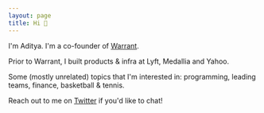 ```yaml
---
layout: page
title: Hi 👋
---
```


I'm Aditya. I'm a co-founder of [Warrant](https://warrant.dev/).

Prior to Warrant, I built products & infra at Lyft, Medallia and Yahoo.

Some (mostly unrelated) topics that I'm interested in: programming, leading teams, finance, basketball & tennis.

Reach out to me on [Twitter](https://twitter.com/akajla09) if you'd like to chat!
